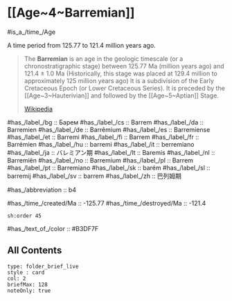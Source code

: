 # [[Age~4~Barremian]] 

#is_a_/time_/Age 

A time period from 125.77 to 121.4 million years ago. 

> The **Barremian** is an age in the geologic timescale (or a chronostratigraphic stage) between 125.77 Ma (million years ago) and 121.4 ± 1.0 Ma (Historically, this stage was placed at 129.4 million to approximately 125 million years ago) It is a subdivision of the Early Cretaceous Epoch (or Lower Cretaceous Series). It is preceded by the [[Age~3~Hauterivian]] and followed by the [[Age~5~Aptian]] Stage.
>
> [Wikipedia](https://en.wikipedia.org/wiki/Barremian)

#has_/label_/bg  :: Барем
#has_/label_/cs  :: Barrem
#has_/label_/da  :: Barremien
#has_/label_/de  :: Barrêmium
#has_/label_/es  :: Barremiense
#has_/label_/et  :: Barremi
#has_/label_/fi  :: Barrem
#has_/label_/fr  :: Barrémien
#has_/label_/hu  :: barremi
#has_/label_/it  :: berremiano
#has_/label_/ja  :: バレミアン期
#has_/label_/lt  :: Baremis
#has_/label_/nl  :: Barremiën
#has_/label_/no  :: Barremium
#has_/label_/pl  :: Barrem
#has_/label_/pt  :: Barremiano
#has_/label_/sk  :: barém
#has_/label_/sl  :: barremij
#has_/label_/sv  :: barrem
#has_/label_/zh  :: 巴列姆期

#has_/abbreviation :: b4

#has_/time_/created/Ma :: -125.77
#has_/time_/destroyed/Ma :: -121.4 

    sh:order 45 

#has_/text_of_/color :: #B3DF7F

## All Contents

```ccard
type: folder_brief_live
style : card
col: 2
briefMax: 128
noteOnly: true
```


